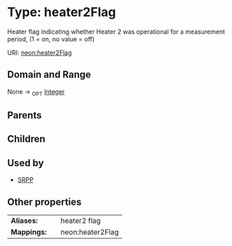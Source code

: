 
# Type: heater2Flag


Heater flag indicating whether Heater 2 was operational for a measurement period, (1 = on, no value = off)

URI: [neon:heater2Flag](https://data.neonscience.org/heater2Flag)


## Domain and Range

None ->  <sub>OPT</sub> [Integer](types/Integer.md)

## Parents


## Children


## Used by

 * [SRPP](SRPP.md)

## Other properties

|  |  |  |
| --- | --- | --- |
| **Aliases:** | | heater2 flag |
| **Mappings:** | | neon:heater2Flag |

